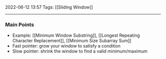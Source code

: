 2022-06-12 13:57
Tags: [[Sliding Window]] 
- - - - - - - - - - - - - - - - - - - - - - - - - - - - -   
### Main Points

+ Example: [[Minimum Window Substring]], [[Longest Repeating Character Replacement]], [[Minimum Size Subarray Sum]]
+ Fast pointer: grow your window to satisfy a condition
+ Slow pointer: shrink the window to find a valid minimum/maximum